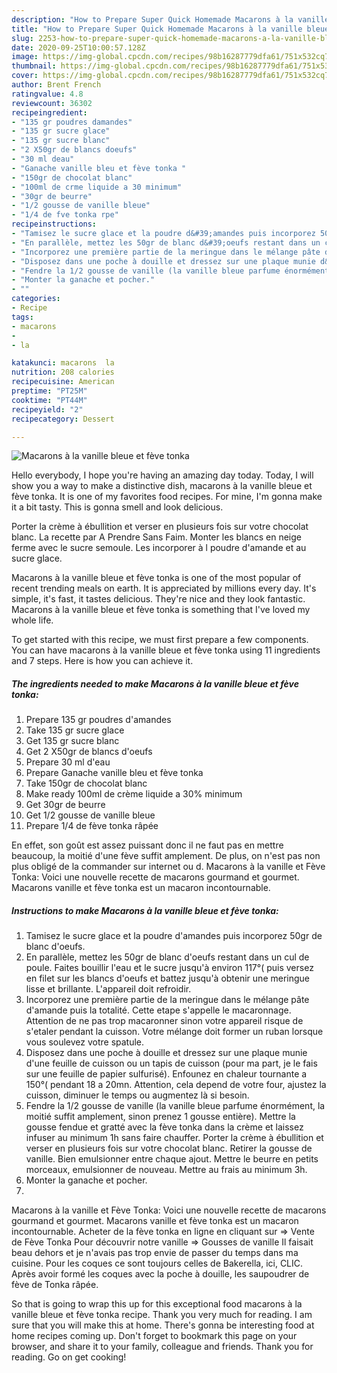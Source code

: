 ```yaml
---
description: "How to Prepare Super Quick Homemade Macarons à la vanille bleue et fève tonka"
title: "How to Prepare Super Quick Homemade Macarons à la vanille bleue et fève tonka"
slug: 2253-how-to-prepare-super-quick-homemade-macarons-a-la-vanille-bleue-et-feve-tonka
date: 2020-09-25T10:00:57.128Z
image: https://img-global.cpcdn.com/recipes/98b16287779dfa61/751x532cq70/macarons-a-la-vanille-bleue-et-feve-tonka-photo-principale-de-la-recette.jpg
thumbnail: https://img-global.cpcdn.com/recipes/98b16287779dfa61/751x532cq70/macarons-a-la-vanille-bleue-et-feve-tonka-photo-principale-de-la-recette.jpg
cover: https://img-global.cpcdn.com/recipes/98b16287779dfa61/751x532cq70/macarons-a-la-vanille-bleue-et-feve-tonka-photo-principale-de-la-recette.jpg
author: Brent French
ratingvalue: 4.8
reviewcount: 36302
recipeingredient:
- "135 gr poudres damandes"
- "135 gr sucre glace"
- "135 gr sucre blanc"
- "2 X50gr de blancs doeufs"
- "30 ml deau"
- "Ganache vanille bleu et fève tonka "
- "150gr de chocolat blanc"
- "100ml de crme liquide a 30 minimum"
- "30gr de beurre"
- "1/2 gousse de vanille bleue"
- "1/4 de fve tonka rpe"
recipeinstructions:
- "Tamisez le sucre glace et la poudre d&#39;amandes puis incorporez 50gr de blanc d&#39;oeufs."
- "En parallèle, mettez les 50gr de blanc d&#39;oeufs restant dans un cul de poule. Faites bouillir l&#39;eau et le sucre jusqu&#39;à environ 117°( puis versez en filet sur les blancs d&#39;oeufs et battez jusqu&#39;à obtenir une meringue lisse et brillante. L&#39;appareil doit refroidir."
- "Incorporez une première partie de la meringue dans le mélange pâte d&#39;amande puis la totalité. Cette etape s&#39;appelle le macaronnage. Attention de ne pas trop macaronner sinon votre appareil risque de s&#39;etaler pendant la cuisson. Votre mélange doit former un ruban lorsque vous soulevez votre spatule."
- "Disposez dans une poche à douille et dressez sur une plaque munie d&#39;une feuille de cuisson ou un tapis de cuisson (pour ma part, je le fais sur une feuille de papier sulfurisé). Enfounez en chaleur tournante a 150°( pendant 18 a 20mn. Attention, cela depend de votre four, ajustez la cuisson, diminuer le temps ou augmentez là si besoin."
- "Fendre la 1/2 gousse de vanille (la vanille bleue parfume énormément, la moitié suffit amplement, sinon prenez 1 gousse entière). Mettre la gousse fendue et gratté avec la fève tonka dans la crème et laissez infuser au minimum 1h sans faire chauffer. Porter la crème à ébullition et verser en plusieurs fois sur votre chocolat blanc. Retirer la gousse de vanille. Bien emulsionner entre chaque ajout. Mettre le beurre en petits morceaux, emulsionner de nouveau. Mettre au frais au minimum 3h."
- "Monter la ganache et pocher."
- ""
categories:
- Recipe
tags:
- macarons
- 
- la

katakunci: macarons  la 
nutrition: 208 calories
recipecuisine: American
preptime: "PT25M"
cooktime: "PT44M"
recipeyield: "2"
recipecategory: Dessert

---
```



![Macarons à la vanille bleue et fève tonka](https://img-global.cpcdn.com/recipes/98b16287779dfa61/751x532cq70/macarons-a-la-vanille-bleue-et-feve-tonka-photo-principale-de-la-recette.jpg)

Hello everybody, I hope you're having an amazing day today. Today, I will show you a way to make a distinctive dish, macarons à la vanille bleue et fève tonka. It is one of my favorites food recipes. For mine, I'm gonna make it a bit tasty. This is gonna smell and look delicious.

Porter la crème à ébullition et verser en plusieurs fois sur votre chocolat blanc. La recette par A Prendre Sans Faim. Monter les blancs en neige ferme avec le sucre semoule. Les incorporer à l poudre d&#39;amande et au sucre glace.

Macarons à la vanille bleue et fève tonka is one of the most popular of recent trending meals on earth. It is appreciated by millions every day. It's simple, it's fast, it tastes delicious. They're nice and they look fantastic. Macarons à la vanille bleue et fève tonka is something that I've loved my whole life.


To get started with this recipe, we must first prepare a few components. You can have macarons à la vanille bleue et fève tonka using 11 ingredients and 7 steps. Here is how you can achieve it.

<!--inarticleads1-->

##### The ingredients needed to make Macarons à la vanille bleue et fève tonka:

1. Prepare 135 gr poudres d&#39;amandes
1. Take 135 gr sucre glace
1. Get 135 gr sucre blanc
1. Get 2 X50gr de blancs d&#39;oeufs
1. Prepare 30 ml d&#39;eau
1. Prepare Ganache vanille bleu et fève tonka 
1. Take 150gr de chocolat blanc
1. Make ready 100ml de crème liquide a 30% minimum
1. Get 30gr de beurre
1. Get 1/2 gousse de vanille bleue
1. Prepare 1/4 de fève tonka râpée


En effet, son goût est assez puissant donc il ne faut pas en mettre beaucoup, la moitié d&#39;une fève suffit amplement. De plus, on n&#39;est pas non plus obligé de la commander sur internet ou d. Macarons à la vanille et Fève Tonka: Voici une nouvelle recette de macarons gourmand et gourmet. Macarons vanille et fève tonka est un macaron incontournable. 

<!--inarticleads2-->

##### Instructions to make Macarons à la vanille bleue et fève tonka:

1. Tamisez le sucre glace et la poudre d&#39;amandes puis incorporez 50gr de blanc d&#39;oeufs.
1. En parallèle, mettez les 50gr de blanc d&#39;oeufs restant dans un cul de poule. Faites bouillir l&#39;eau et le sucre jusqu&#39;à environ 117°( puis versez en filet sur les blancs d&#39;oeufs et battez jusqu&#39;à obtenir une meringue lisse et brillante. L&#39;appareil doit refroidir.
1. Incorporez une première partie de la meringue dans le mélange pâte d&#39;amande puis la totalité. Cette etape s&#39;appelle le macaronnage. Attention de ne pas trop macaronner sinon votre appareil risque de s&#39;etaler pendant la cuisson. Votre mélange doit former un ruban lorsque vous soulevez votre spatule.
1. Disposez dans une poche à douille et dressez sur une plaque munie d&#39;une feuille de cuisson ou un tapis de cuisson (pour ma part, je le fais sur une feuille de papier sulfurisé). Enfounez en chaleur tournante a 150°( pendant 18 a 20mn. Attention, cela depend de votre four, ajustez la cuisson, diminuer le temps ou augmentez là si besoin.
1. Fendre la 1/2 gousse de vanille (la vanille bleue parfume énormément, la moitié suffit amplement, sinon prenez 1 gousse entière). Mettre la gousse fendue et gratté avec la fève tonka dans la crème et laissez infuser au minimum 1h sans faire chauffer. Porter la crème à ébullition et verser en plusieurs fois sur votre chocolat blanc. Retirer la gousse de vanille. Bien emulsionner entre chaque ajout. Mettre le beurre en petits morceaux, emulsionner de nouveau. Mettre au frais au minimum 3h.
1. Monter la ganache et pocher.
1. 


Macarons à la vanille et Fève Tonka: Voici une nouvelle recette de macarons gourmand et gourmet. Macarons vanille et fève tonka est un macaron incontournable. Acheter de la fève tonka en ligne en cliquant sur =&gt; Vente de Fève Tonka Pour découvrir notre vanille =&gt; Gousses de vanille Il faisait beau dehors et je n&#39;avais pas trop envie de passer du temps dans ma cuisine. Pour les coques ce sont toujours celles de Bakerella, ici, CLIC. Après avoir formé les coques avec la poche à douille, les saupoudrer de fève de Tonka râpée. 

So that is going to wrap this up for this exceptional food macarons à la vanille bleue et fève tonka recipe. Thank you very much for reading. I am sure that you will make this at home. There's gonna be interesting food at home recipes coming up. Don't forget to bookmark this page on your browser, and share it to your family, colleague and friends. Thank you for reading. Go on get cooking!
